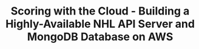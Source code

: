---
title: Scoring with the Cloud - Building a Highly-Available NHL API Server and MongoDB Database on AWS
publishDate: 2023-07-11 00:00:00
img: /assets/project24.jpg
img_alt: AWS Diagram
link_to_redirect: "https://medium.com/@caroldelwing/scoring-with-the-cloud-building-a-high-available-nhl-api-server-and-mongodb-database-on-aws-72dc88c4e75e"
---